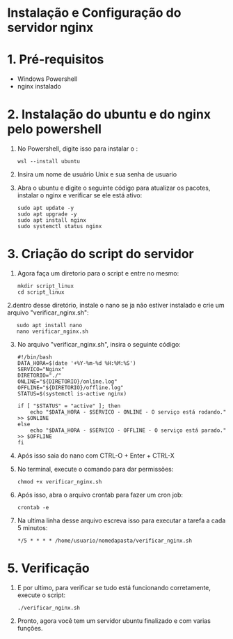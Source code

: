 # Instalação e Configuração do servidor nginx
# 1. Pré-requisitos
- Windows Powershell
- nginx instalado
# 2. Instalação do ubuntu e do nginx pelo powershell
1. No Powershell, digite isso para instalar o  :

       wsl --install ubuntu
2. Insira um nome de usuário Unix e sua senha de usuario
3. Abra o ubuntu e digite o seguinte código para atualizar os pacotes, instalar o nginx e verificar se ele está ativo:
     
       sudo apt update -y
       sudo apt upgrade -y
       sudo apt install nginx
       sudo systemctl status nginx
# 3. Criação do script do servidor
1. Agora faça um diretorio para o script e entre no mesmo:

       mkdir script_linux
       cd script_linux
2.dentro desse diretório, instale o nano se ja não estiver instalado e crie um arquivo "verificar_nginx.sh":

       sudo apt install nano
       nano verificar_nginx.sh
3. No arquivo "verificar_nginx.sh", insira o seguinte código:

       #!/bin/bash
       DATA_HORA=$(date '+%Y-%m-%d %H:%M:%S')
       SERVICO="Nginx"
       DIRETORIO="./"
       ONLINE="${DIRETORIO}/online.log"
       OFFLINE="${DIRETORIO}/offline.log"
       STATUS=$(systemctl is-active nginx)

       if [ "$STATUS" = "active" ]; then
           echo "$DATA_HORA - $SERVICO - ONLINE - O serviço está rodando." >> $ONLINE
       else
           echo "$DATA_HORA - $SERVICO - OFFLINE - O serviço está parado." >> $OFFLINE
       fi
4. Após isso saia do nano com CTRL-O + Enter + CTRL-X
5. No terminal, execute o comando para dar permissões:

       chmod +x verificar_nginx.sh
6. Após isso, abra o arquivo crontab para fazer um cron job:

       crontab -e

7. Na ultima linha desse arquivo escreva isso para executar a tarefa a cada 5 minutos:

       */5 * * * * /home/usuario/nomedapasta/verificar_nginx.sh
# 5. Verificação
1. E por ultimo, para verificar se tudo está funcionando corretamente, execute o script:

       ./verificar_nginx.sh
2. Pronto, agora você tem um servidor ubuntu finalizado e com varias funções.

       
      

       
   

